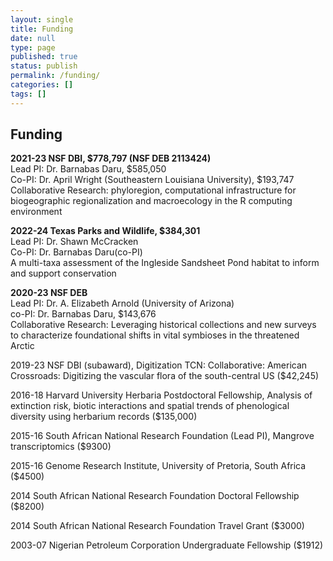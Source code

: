 ```yaml
---
layout: single
title: Funding
date: null
type: page
published: true
status: publish
permalink: /funding/
categories: []
tags: []
---
```

## Funding

**2021-23 NSF DBI, $778,797 (NSF DEB 2113424)**   
Lead PI: Dr. Barnabas Daru, $585,050   
Co-PI: Dr. April Wright (Southeastern Louisiana University), $193,747   
Collaborative Research: phyloregion, computational infrastructure for biogeographic regionalization and macroecology in the R computing environment

**2022-24 Texas Parks and Wildlife, $384,301**   
Lead PI: Dr. Shawn McCracken   
Co-PI: Dr. Barnabas Daru(co-PI)   
A multi-taxa assessment of the Ingleside Sandsheet Pond habitat to inform and support conservation

**2020-23 NSF DEB**   
Lead PI: Dr. A. Elizabeth Arnold (University of Arizona)   
co-PI: Dr. Barnabas Daru, $143,676   
Collaborative Research: Leveraging historical collections and new surveys to characterize foundational shifts in vital symbioses in the threatened Arctic

2019-23 NSF DBI (subaward), Digitization TCN: Collaborative: American Crossroads: Digitizing the vascular flora of the south-central US ($42,245)

2016-18 Harvard University Herbaria Postdoctoral Fellowship, Analysis of extinction risk, biotic interactions and spatial trends of phenological diversity using herbarium records ($135,000)

2015-16 South African National Research Foundation (Lead PI), Mangrove transcriptomics ($9300)

2015-16 Genome Research Institute, University of Pretoria, South Africa ($4500)

2014 South African National Research Foundation Doctoral Fellowship ($8200)

2014 South African National Research Foundation Travel Grant ($3000)

2003-07 Nigerian Petroleum Corporation Undergraduate Fellowship ($1912)

